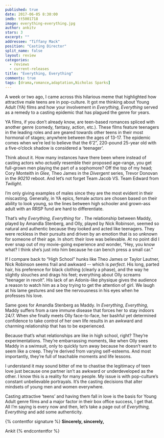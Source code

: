 ```yaml
---
published: true
date: 2017-06-05 8:30:00
imdb: tt5001718
image: everything-everything.jpg
author: ankitv
stars: 3
excerpt: ""
addressee: "Tiffany Mack"
position: "Casting Director"
split_name: false
layout: review
categories: 
  - reviews
  - current-releases
title: "Everything, Everything"
comments: true
tags: [drama,romance,adaptation,Nicholas Sparks]
---
```


A week or two ago, I came across this hilarious meme that highlighted how attractive male teens are in pop-culture. It got me thinking about Young Adult (YA) films and how your involvement in _Everything, Everything_ served as a remedy to a casting epidemic that has plagued the genre for years.

YA films, if you don’t already know, are teen-based romances spliced with another genre (comedy, fantasy, action, etc.). These films feature teenagers in the leading roles and are geared towards other teens in their most hormonal of stages; anywhere between the ages of 13-17. The epidemic comes when we’re led to believe that the 6’2”, 220-pound 25-year old with a five-o’clock shadow is considered a ‘teenager’.

Think about it. How many instances have there been where instead of casting actors who _actually_ resemble their proposed age-range, you get full-grown men playing the part of a sophomore? Off the top of my head; Cory Monteith in _Glee,_ Theo James in the _Divergent_ series, Trevor Donovan in the _90210_ reboot. And let’s not forget Team Jacob VS. Team Edward from _Twilight_.

I’m only giving examples of males since they are the most evident in their miscasting. Generally, in YA epics, female actors are chosen based on their ability to look young, so the lines between high schooler and grown-ass adult with an RRSP fund are hard to differentiate. 

That’s why _Everything, Everything_  for . The relationship between Maddy, played by Amandla Stenberg, and Olly, played by Nick Robinson, seemed so natural and authentic because they looked and acted like teenagers. They were reckless in their pursuits and driven by an emotion that is so unknown for someone of their age. In short: their love was believable. At no point did I ever snap out of my movie-going experience and wonder, “Hey, you know what? I think she’s just into him because he can bench press a small car.”

If I compare back to “High School” hunks like Theo James or Taylor Lautner, Nick Robinson seems frail and awkward -- which is _perfect_. His long, parted hair, his preference for black clothing (clearly a phase), and the way he slightly slouches and drags his feet; everything about Olly screams “teenager in revolt”. His lack of an Adonis-like physique gives the audience a reason to watch him as a boy trying to get the attention of girl. We laugh at his lame gestures and see the nervousness in his eyes when he professes his love.

Same goes for Amandla Stenberg as Maddy. In _Everything, Everything,_ Maddy suffers from a rare immune disease that forces her to stay indoors 24/7. When she finally meets Olly face-to-face, her bashful yet determined confidence to take control of her own life results in an awkward and charming relationship that has to be experienced. 

Because that’s what relationships are like in high school, right? They’re experimentations. They’re embarrassing moments, like when Olly sees Maddy in a swimsuit, only to quickly turn away because he doesn’t want to seem like a creep. They’re derived from varying self-esteems. And most importantly, they’re full of teachable moments and life lessons.

I understand it may sound bitter of me to chastise the legitimacy of teen love just because one partner isn’t as awkward or underdeveloped as the other. I know this is a reality for many people. My issue is with pop-culture’s constant unbelievable portrayals. It’s the casting decisions that alter mindsets of young men and women everywhere.

Casting attractive ‘teens’ and having them fall in love is the basis for Young Adult genre films and a major factor in their box office success, I get that. All I’m saying is every now and then, let’s take a page out of _Everything, Everything_ and add some authenticity.

{% contentfor signature %}
**Sincerely, sincerely,**

Ankit
{% endcontentfor %}